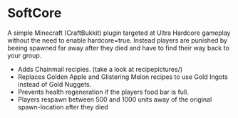SoftCore
=====

A simple Minecraft (CraftBukkit) plugin targeted at Ultra Hardcore gameplay without the need to enable hardcore=true.
Instead players are punished by beeing spawned far away after they died and have to find their way back to your group.

* Adds Chainmail recipies. (take a look at recipepictures/)
* Replaces Golden Apple and Glistering Melon recipes to use Gold Ingots instead of Gold Nuggets.
* Prevents health regeneration if the players food bar is full.
* Players respawn between 500 and 1000 units away of the original spawn-location after they died
